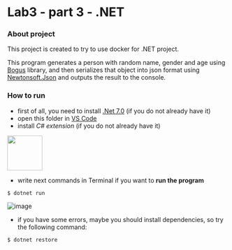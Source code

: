 # Lab3 - part 3 - .NET
### About project
This project is created to try to use docker for .NET project.

This program generates a person with random name, gender and age using [Bogus](https://github.com/bchavez/Bogus) library,
and then serializes that object into json format using [Newtonsoft.Json](https://www.newtonsoft.com/json) and outputs the result to the console.

### How to run
- first of all, you need to install [.Net 7.0](https://dotnet.microsoft.com/en-us/download) (if you do not already have it)
- open this folder in [VS Code](https://code.visualstudio.com/download)
- install _C# extension_ (if you do not already have it)
<img src="https://user-images.githubusercontent.com/90560209/220602921-cdde3e17-3c4b-458c-bfd0-d0bf2fdd2529.png" height="80">

- write next commands in Terminal if you want to **run the program**

<code>$ dotnet run </code>

![image](https://user-images.githubusercontent.com/90560209/229602157-3ec802fe-4de7-4569-b73c-f736c4bc898f.png)

- if you have some errors, maybe you should install dependencies, so try the following command:

<code>$ dotnet restore </code>
